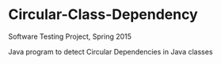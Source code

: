 # Circular-Class-Dependency

Software Testing Project, Spring 2015

Java program to detect Circular Dependencies in Java classes
